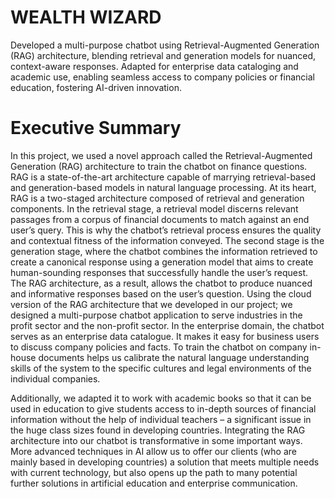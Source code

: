 # WEALTH WIZARD
Developed a multi-purpose chatbot using Retrieval-Augmented Generation (RAG) architecture, blending retrieval and generation models for nuanced, context-aware responses. Adapted for enterprise data cataloging and academic use, enabling seamless access to company policies or financial education, fostering AI-driven innovation.
# Executive Summary
In this project, we used a novel approach called the Retrieval-Augmented Generation (RAG) architecture to train the chatbot on finance questions. RAG is a state-of-the-art architecture capable of marrying retrieval-based and generation-based models in natural language processing. At its heart, RAG is a two-staged architecture composed of retrieval and generation components. In the retrieval stage, a retrieval model discerns relevant passages from a corpus of financial documents to match against an end user’s query. This is why the chatbot’s retrieval process ensures the quality and contextual fitness of the information conveyed. The second stage is the generation stage, where the chatbot combines the information retrieved to create a canonical response using a generation model that aims to create human-sounding responses that successfully handle the user’s request. The RAG architecture, as a result, allows the chatbot to produce nuanced and informative responses based on the user’s question.
Using the cloud version of the RAG architecture that we developed in our project; we designed a multi-purpose chatbot application to serve industries in the profit sector and the non-profit sector. In the enterprise domain, the chatbot serves as an enterprise data catalogue. It makes it easy for business users to discuss company policies and facts. To train the chatbot on company in-house documents helps us calibrate the natural language understanding skills of the system to the specific cultures and legal environments of the individual companies.

Additionally, we adapted it to work with academic books so that it can be used in education to give students access to in-depth sources of financial information without the help of individual teachers – a significant issue in the huge class sizes found in developing countries. Integrating the RAG architecture into our chatbot is transformative in some important ways. More advanced techniques in AI allow us to offer our clients (who are mainly based in developing countries) a solution that meets multiple needs with current technology, but also opens up the path to many potential further solutions in artificial education and enterprise communication.
